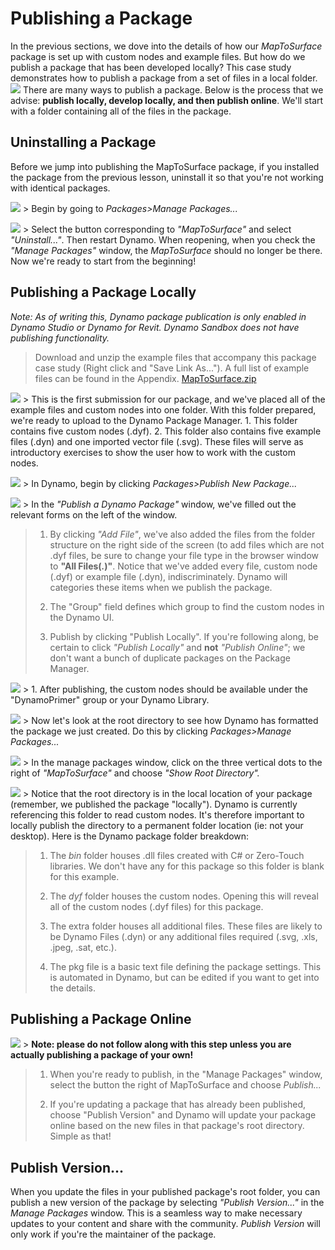 Publishing a Package
====================

In the previous sections, we dove into the details of how our *MapToSurface* package is set up with custom nodes and example files. But how do we publish a package that has been developed locally? This case study demonstrates how to publish a package from a set of files in a local folder. ![](images/10-4/Creating/Packages%20-%2012.png) There are many ways to publish a package. Below is the process that we advise: **publish locally, develop locally, and then publish online**. We'll start with a folder containing all of the files in the package.

Uninstalling a Package
----------------------

Before we jump into publishing the MapToSurface package, if you installed the package from the previous lesson, uninstall it so that you're not working with identical packages.

![](images/10-4/Publishing/Packages%20-%2001.png) &gt; Begin by going to *Packages&gt;Manage Packages...*

![](images/10-4/Publishing/uninstall.png) &gt; Select the button corresponding to *"MapToSurface"* and select *"Uninstall..."*. Then restart Dynamo. When reopening, when you check the *"Manage Packages"* window, the *MapToSurface* should no longer be there. Now we're ready to start from the beginning!

Publishing a Package Locally
----------------------------

*Note: As of writing this, Dynamo package publication is only enabled in Dynamo Studio or Dynamo for Revit. Dynamo Sandbox does not have publishing functionality.*

> Download and unzip the example files that accompany this package case study (Right click and "Save Link As..."). A full list of example files can be found in the Appendix. [MapToSurface.zip](datasets/10-4/MapToSurface.zip)

![](images/10-4/Publishing/Packages%20-%2008.png) &gt; This is the first submission for our package, and we've placed all of the example files and custom nodes into one folder. With this folder prepared, we're ready to upload to the Dynamo Package Manager. 1. This folder contains five custom nodes (.dyf). 2. This folder also contains five example files (.dyn) and one imported vector file (.svg). These files will serve as introductory exercises to show the user how to work with the custom nodes.

![](images/10-4/Publishing/Packages%20-%2007.png) &gt; In Dynamo, begin by clicking *Packages&gt;Publish New Package...*

![](images/10-4/Publishing/Packages%20-%2003.png) &gt; In the *"Publish a Dynamo Package"* window, we've filled out the relevant forms on the left of the window.

> 1.  By clicking *"Add File"*, we've also added the files from the folder structure on the right side of the screen (to add files which are not .dyf files, be sure to change your file type in the browser window to **"All Files(*.*)"**. Notice that we've added every file, custom node (.dyf) or example file (.dyn), indiscriminately. Dynamo will categories these items when we publish the package.
>
> 2.  The "Group" field defines which group to find the custom nodes in the Dynamo UI.
>
> 3.  Publish by clicking "Publish Locally". If you're following along, be certain to click *"Publish Locally"* and **not** *"Publish Online"*; we don't want a bunch of duplicate packages on the Package Manager.
>
![](images/10-4/Publishing/packages%20-%20ui.png) &gt; 1. After publishing, the custom nodes should be available under the "DynamoPrimer" group or your Dynamo Library.

![](images/10-4/Publishing/Packages%20-%2001.png) &gt; Now let's look at the root directory to see how Dynamo has formatted the package we just created. Do this by clicking *Packages&gt;Manage Packages...*

![](images/10-4/Publishing/packages%20-%20showRoot.png) &gt; In the manage packages window, click on the three vertical dots to the right of *"MapToSurface"* and choose *"Show Root Directory".*

![](images/10-4/Publishing/Packages%20-%2002.png) &gt; Notice that the root directory is in the local location of your package (remember, we published the package "locally"). Dynamo is currently referencing this folder to read custom nodes. It's therefore important to locally publish the directory to a permanent folder location (ie: not your desktop). Here is the Dynamo package folder breakdown:

> 1.  The *bin* folder houses .dll files created with C\# or Zero-Touch libraries. We don't have any for this package so this folder is blank for this example.
>
> 2.  The *dyf* folder houses the custom nodes. Opening this will reveal all of the custom nodes (.dyf files) for this package.
>
> 3.  The extra folder houses all additional files. These files are likely to be Dynamo Files (.dyn) or any additional files required (.svg, .xls, .jpeg, .sat, etc.).
>
> 4.  The pkg file is a basic text file defining the package settings. This is automated in Dynamo, but can be edited if you want to get into the details.
>
Publishing a Package Online
---------------------------

![](images/10-4/Publishing/Packages%20-%2000.png) &gt; **Note: please do not follow along with this step unless you are actually publishing a package of your own!**

> 1.  When you're ready to publish, in the "Manage Packages" window, select the button the right of MapToSurface and choose *Publish...*
>
> 2.  If you're updating a package that has already been published, choose "Publish Version" and Dynamo will update your package online based on the new files in that package's root directory. Simple as that!
>
Publish Version...
------------------

When you update the files in your published package's root folder, you can publish a new version of the package by selecting *"Publish Version..."* in the *Manage Packages* window. This is a seamless way to make necessary updates to your content and share with the community. *Publish Version* will only work if you're the maintainer of the package.
